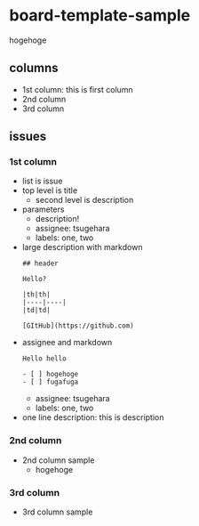 # board-template-sample

hogehoge

## columns

- 1st column: this is first column
- 2nd column
- 3rd column

## issues

### 1st column

- list is issue
- top level is title
	- second level is description
- parameters
	- description!
	- assignee: tsugehara
	- labels: one, two
- large description with markdown
	```
	## header

	Hello?

	|th|th|
	|----|----|
	|td|td|

	[GItHub](https://github.com)
	```
- assignee and markdown
	```
	Hello hello

	- [ ] hogehoge
	- [ ] fugafuga
	```
	- assignee: tsugehara
	- labels: one, two
- one line description: this is description

### 2nd column

- 2nd column sample
	- hogehoge

### 3rd column

- 3rd column sample
